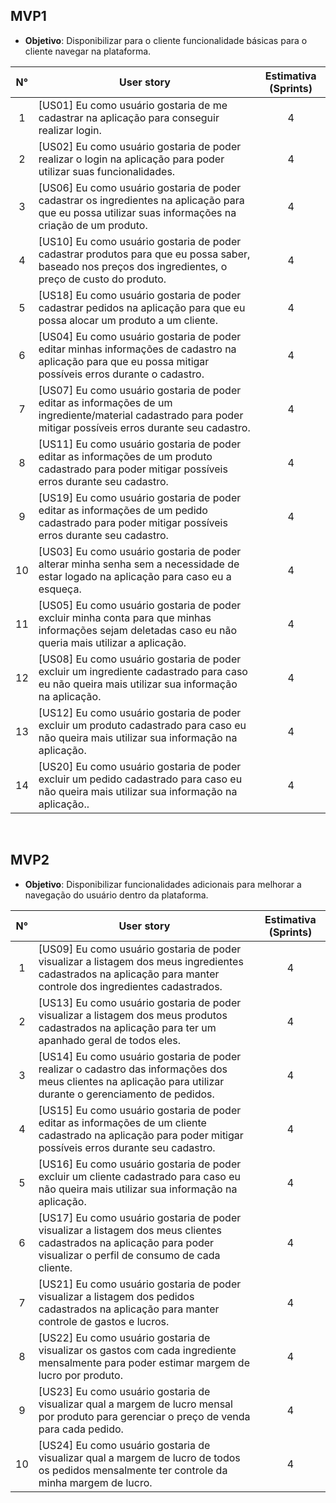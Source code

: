 ## MVP1

 - **Objetivo**: Disponibilizar para o cliente funcionalidade básicas para o cliente navegar na plataforma.

N° | User story | Estimativa (Sprints) |
:-----:|---------|:----------------------:|
1| [US01] Eu como usuário gostaria de me cadastrar na aplicação para conseguir realizar login. | 4 |
2| [US02] Eu como usuário gostaria de poder realizar o login na aplicação para poder utilizar suas funcionalidades. | 4 |
3| [US06] Eu como usuário gostaria de poder cadastrar os ingredientes na aplicação para que eu possa utilizar suas informações na criação de um produto.  | 4 |
4| [US10] Eu como usuário gostaria de poder cadastrar produtos para que eu possa saber, baseado nos preços dos ingredientes, o preço de custo do produto. | 4 |
5| [US18] Eu como usuário gostaria de poder cadastrar pedidos na aplicação para que eu possa alocar um produto a um cliente. | 4 |
6| [US04] Eu como usuário gostaria de poder editar minhas informações de cadastro na aplicação para que eu possa mitigar possíveis erros durante o cadastro. | 4 |
7| [US07] Eu como usuário gostaria de poder editar as informações de um ingrediente/material cadastrado para poder mitigar possíveis erros durante seu cadastro. | 4 |
8| [US11] Eu como usuário gostaria de poder editar as informações de um produto cadastrado para poder mitigar possíveis erros durante seu cadastro. | 4 |
9| [US19] Eu como usuário gostaria de poder editar as informações de um pedido cadastrado para poder mitigar possíveis erros durante seu cadastro. | 4 |
10| [US03] Eu como usuário gostaria de poder alterar minha senha sem a necessidade de estar logado na aplicação para caso eu a esqueça. | 4 |
11| [US05] Eu como usuário gostaria de poder excluir minha conta para que minhas informações sejam deletadas caso eu não queria mais utilizar a aplicação. | 4 |
12| [US08] Eu como usuário gostaria de poder excluir um ingrediente cadastrado para caso eu não queira mais utilizar sua informação na aplicação.  | 4 |
13| [US12] Eu como usuário gostaria de poder excluir um produto cadastrado para caso eu não queira mais utilizar sua informação na aplicação. | 4 |
14| [US20] Eu como usuário gostaria de poder excluir um pedido cadastrado para caso eu não queira mais utilizar sua informação na aplicação.. | 4 |

<br>

## MVP2

  - **Objetivo**: Disponibilizar funcionalidades adicionais para melhorar a navegação do usuário dentro da plataforma.

N° | User story | Estimativa (Sprints) |
:-----:|---------|:----------------------:|
1| [US09] Eu como usuário gostaria de poder visualizar a listagem dos meus ingredientes cadastrados na aplicação para manter controle dos ingredientes cadastrados. | 4 |
2| [US13] Eu como usuário gostaria de poder visualizar a listagem dos meus produtos cadastrados na aplicação para ter um apanhado geral de todos eles. | 4 |
3| [US14] Eu como usuário gostaria de poder realizar o cadastro das informações dos meus clientes na aplicação para utilizar durante o gerenciamento de pedidos. | 4 |
4| [US15] Eu como usuário gostaria de poder editar as informações de um cliente cadastrado na aplicação para poder mitigar possíveis erros durante seu cadastro. | 4 |
5| [US16] Eu como usuário gostaria de poder excluir um cliente cadastrado para caso eu não queira mais utilizar sua informação na aplicação. | 4 |
6| [US17] Eu como usuário gostaria de poder visualizar a listagem dos meus clientes cadastrados na aplicação para poder visualizar o perfil de consumo de cada cliente. | 4 |
7| [US21] Eu como usuário gostaria de poder visualizar a listagem dos  pedidos cadastrados na aplicação para manter controle de gastos e lucros. | 4 |
8| [US22] Eu como usuário gostaria de visualizar os gastos com cada ingrediente mensalmente para poder estimar margem de lucro por produto. | 4 |
9| [US23] Eu como usuário gostaria de visualizar qual a margem de lucro mensal por produto para gerenciar o preço de venda para cada pedido. | 4 |
10| [US24] Eu como usuário gostaria de visualizar qual a margem de lucro de todos os pedidos mensalmente ter controle da minha margem de lucro. | 4 |

